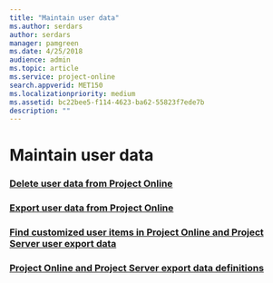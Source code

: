 ```yaml
---
title: "Maintain user data"
ms.author: serdars
author: serdars
manager: pamgreen
ms.date: 4/25/2018
audience: admin
ms.topic: article
ms.service: project-online
search.appverid: MET150
ms.localizationpriority: medium
ms.assetid: bc22bee5-f114-4623-ba62-55823f7ede7b
description: ""
---
```


# Maintain user data

### [Delete user data from Project Online](delete-user-data-from-project-online.md)
### [Export user data from Project Online](export-user-data-from-project-online.md)
### [Find customized user items in Project Online and Project Server user export data](find-customized-user-items-in-project-online-and-project-server-user-export-data.md)
### [Project Online and Project Server export data definitions](project-online-and-project-server-export-data-definitions.md)
  

